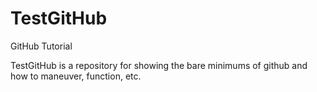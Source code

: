 # TestGitHub
GitHub Tutorial

TestGitHub is a repository for showing the bare minimums of github and how to maneuver, function, etc.
